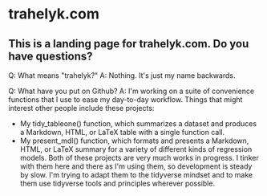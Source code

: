 # trahelyk.com

## This is a landing page for trahelyk.com. Do you have questions?

Q: What means "trahelyk?" 
A: Nothing. It's just my name backwards.

Q: What have you put on Github?
A: I'm working on a suite of convenience functions that I use to ease my day-to-day workflow. Things that might interest other people include these projects:
* My tidy_tableone() function, which summarizes a dataset and produces a Markdown, HTML, or LaTeX table with a single function call.  
* My present_mdl() function, which formats and presents a Markdown, HTML, or LaTeX summary for a variety of different kinds of regression models. 
Both of these projects are very much works in progress. I tinker with them here and there as I'm using them, so development is steady by slow. I'm trying to adapt them to the tidyverse mindset and to make them use tidyverse tools and principles wherever possible.

